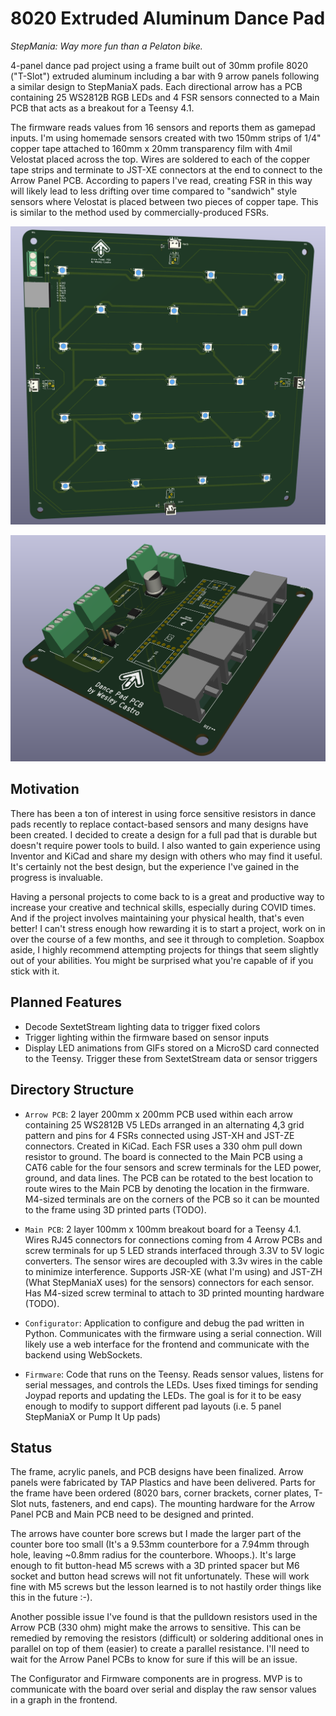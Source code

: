# 8020 Extruded Aluminum Dance Pad

*StepMania: Way more fun than a Pelaton bike.*

4-panel dance pad project using a frame built out of 30mm profile 8020
("T-Slot") extruded aluminum including a bar with 9 arrow panels following a
similar design to StepManiaX pads. Each directional arrow has a PCB containing
25 WS2812B RGB LEDs and 4 FSR sensors connected to a Main PCB that acts as a
breakout for a Teensy 4.1.

The firmware reads values from 16 sensors and reports them as gamepad inputs.
I'm using homemade sensors created with two 150mm strips of 1/4" copper tape
attached to 160mm x 20mm transparency film with 4mil Velostat placed across the
top. Wires are soldered to each of the copper tape strips and terminate to
JST-XE connectors at the end to connect to the Arrow Panel PCB. According to
papers I've read, creating FSR in this way will likely lead to less drifting
over time compared to "sandwich" style sensors where Velostat is placed between
two pieces of copper tape. This is similar to the method used by
commercially-produced FSRs.

![Arrow Panel PCB](Images/ArrowPanelPCB.png)

![Main PCB](Images/MainPCB.png)

## Motivation

There has been a ton of interest in using force sensitive resistors in dance
pads recently to replace contact-based sensors and many designs have been
created. I decided to create a design for a full pad that is durable but doesn't
require power tools to build. I also wanted to gain experience using Inventor
and KiCad and share my design with others who may find it useful. It's certainly
not the best design, but the experience I've gained in the progress is
invaluable.

Having a personal projects to come back to is a great and productive way to
increase your creative and technical skills, especially during COVID times. And
if the project involves maintaining your physical health, that's even better! I
can't stress enough how rewarding it is to start a project, work on in over the
course of a few months, and see it through to completion. Soapbox aside, I
highly recommend attempting projects for things that seem slightly out of your
abilities. You might be surprised what you're capable of if you stick with it.

## Planned Features

* Decode SextetStream lighting data to trigger fixed colors
* Trigger lighting within the firmware based on sensor inputs
* Display LED animations from GIFs stored on a MicroSD card connected to the
  Teensy. Trigger these from SextetStream data or sensor triggers

## Directory Structure

* `Arrow PCB`: 2 layer 200mm x 200mm PCB used within each arrow containing 25
  WS2812B V5 LEDs arranged in an alternating 4,3 grid pattern and pins for 4
  FSRs connected using JST-XH and JST-ZE connectors. Created in KiCad. Each FSR
  uses a 330 ohm pull down resistor to ground. The board is connected to the
  Main PCB using a CAT6 cable for the four sensors and screw terminals for the
  LED power, ground, and data lines. The PCB can be rotated to the best location
  to route wires to the Main PCB by denoting the location in the firmware.
  M4-sized terminals are on the corners of the PCB so it can be mounted to the
  frame using 3D printed parts (TODO).

* `Main PCB`: 2 layer 100mm x 100mm breakout board for a Teensy 4.1. Wires RJ45
  connectors for connections coming from 4 Arrow PCBs and screw terminals for up
  5 LED strands interfaced through 3.3V to 5V logic converters. The sensor wires
  are decoupled with 3.3v wires in the cable to minimize interference. Supports
  JSR-XE (what I'm using) and JST-ZH (What StepManiaX uses) for the sensors)
  connectors for each sensor. Has M4-sized screw terminal to attach to 3D
  printed mounting hardware (TODO).

* `Configurator`: Application to configure and debug the pad written in Python.
  Communicates with the firmware using a serial connection. Will likely use a
  web interface for the frontend and communicate with the backend using
  WebSockets.

* `Firmware`: Code that runs on the Teensy. Reads sensor values, listens for
  serial messages, and controls the LEDs. Uses fixed timings for sending Joypad
  reports and updating the LEDs. The goal is for it to be easy enough to modify
  to support different pad layouts (i.e. 5 panel StepManiaX or Pump It Up pads)

## Status

The frame, acrylic panels, and PCB designs have been finalized. Arrow panels
were fabricated by TAP Plastics and have been delivered. Parts for the frame
have been ordered (8020 bars, corner brackets, corner plates, T-Slot nuts,
fasteners, and end caps). The mounting hardware for the Arrow Panel PCB and Main
PCB need to be designed and printed.

The arrows have counter bore screws but I made the larger part of the counter
bore too small (It's a 9.53mm counterbore for a 7.94mm through hole, leaving
~0.8mm radius for the counterbore. Whoops.). It's large enough to fit
button-head M5 screws with a 3D printed spacer but M6 socket and button head
screws will not fit unfortunately. These will work fine with M5 screws but the
lesson learned is to not hastily order things like this in the future :-).

Another possible issue I've found is that the pulldown resistors used in the
Arrow PCB (330 ohm) might make the arrows to sensitive. This can be remedied by
removing the resistors (difficult) or soldering additional ones in parallel on
top of them (easier) to create a parallel resistance. I'll need to wait for the
Arrow Panel PCBs to know for sure if this will be an issue.

The Configurator and Firmware components are in progress. MVP is to communicate
with the board over serial and display the raw sensor values in a graph in the
frontend.

